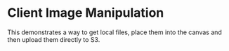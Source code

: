 # Client Image Manipulation

This demonstrates a way to get local files, place them into the canvas and then upload them directly to S3.
